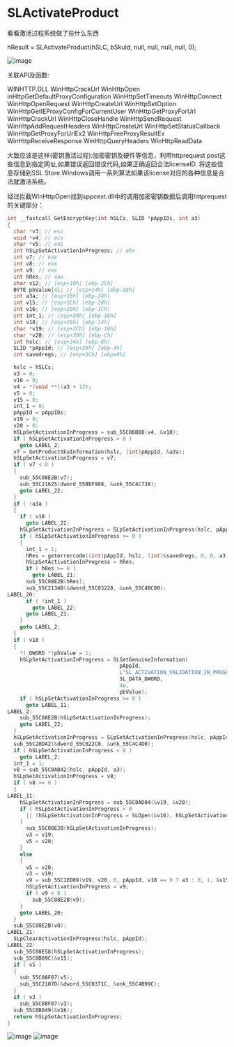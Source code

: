 # SLActivateProduct

看看激活过程系统做了些什么东西

hResult = SLActivateProduct(hSLC, bSkuId, null, null, null, null, 0);

![image](https://github.com/laomms/SLActivateProduct/blob/master/00.png)

关联API及函数:


WINHTTP.DLL    WinHttpCrackUrl   WinHttpOpen inHttpGetDefaultProxyConfiguration WinHttpSetTimeouts  WinHttpConnect WinHttpOpenRequest  WinHttpCreateUrl  WinHttpSetOption  WinHttpGetIEProxyConfigForCurrentUser
               WinHttpGetProxyForUrl  WinHttpCrackUrl  WinHttpCloseHandle  WinHttpSendRequest  WinHttpAddRequestHeaders   WinHttpCreateUrl   WinHttpSetStatusCallback  WinHttpGetProxyForUrlEx2  WinHttpFreeProxyResultEx
               WinHttpReceiveResponse  WinHttpQueryHeaders  WinHttpReadData  



大致应该是这样(密钥激活过程):加密密钥及硬件等信息，利用httprequest post这些信息到指定网址,如果错误返回错误代码,如果正确返回合法licenseID. 将这些信息存储到SSL Store.Windows调用一系列算法如果该license对应的各种信息是合法就激活系统。

经过拦截WinHttpOpen找到sppcext.dll中的调用加密密钥数据后调用httprequest的关键部分：

```c
int __fastcall GetEncryptKey(int hSLCs, SLID *pAppIDs, int a3)
{
  char *v3; // esi
  void *v4; // ecx
  char *v5; // edi
  int hSLpSetActivationInProgress; // ebx
  int v7; // eax
  int v8; // eax
  int v9; // eax
  int hRes; // eax
  char v12; // [esp+10h] [ebp-2Ch]
  BYTE pbValue[4]; // [esp+14h] [ebp-28h]
  int a3a; // [esp+18h] [ebp-24h]
  int v15; // [esp+1Ch] [ebp-20h]
  int v16; // [esp+20h] [ebp-1Ch]
  int int_1; // [esp+24h] [ebp-18h]
  int v18; // [esp+28h] [ebp-14h]
  char *v19; // [esp+2Ch] [ebp-10h]
  char *v20; // [esp+30h] [ebp-Ch]
  int hslc; // [esp+34h] [ebp-8h]
  SLID *pAppId; // [esp+38h] [ebp-4h]
  int savedregs; // [esp+3Ch] [ebp+0h]

  hslc = hSLCs;
  v3 = 0;
  v16 = 0;
  v4 = *(void **)(a3 + 12);
  v5 = 0;
  v15 = 0;
  int_1 = 0;
  pAppId = pAppIDs;
  v19 = 0;
  v20 = 0;
  hSLpSetActivationInProgress = sub_55C06B08(v4, &v18);
  if ( hSLpSetActivationInProgress < 0 )
    goto LABEL_2;
  v7 = GetProductSkuInformation(hslc, (int)pAppId, &a3a);
  hSLpSetActivationInProgress = v7;
  if ( v7 < 0 )
  {
    sub_55C08E2B(v7);
    sub_55C21625(dword_55BEF908, &unk_55C4C738);
    goto LABEL_22;
  }
  if ( !a3a )
  {
    if ( v18 )
      goto LABEL_22;
    hSLpSetActivationInProgress = SLpSetActivationInProgress(hslc, pAppId);
    if ( hSLpSetActivationInProgress >= 0 )
    {
      int_1 = 1;
      hRes = geterrercode((int)pAppId, hslc, (int)&savedregs, 0, 0, a3);
      hSLpSetActivationInProgress = hRes;
      if ( hRes >= 0 )
        goto LABEL_21;
      sub_55C08E2B(hRes);
      sub_55C21348(&dword_55C03228, &unk_55C4BC00);
LABEL_20:
      if ( !int_1 )
        goto LABEL_22;
      goto LABEL_21;
    }
    goto LABEL_2;
  }
  if ( v18 )
  {
    *(_DWORD *)pbValue = 1;
    hSLpSetActivationInProgress = SLSetGenuineInformation(
                                    pAppId,
                                    L"SL_ACTIVATION_VALIDATION_IN_PROGRESS",
                                    SL_DATA_DWORD,
                                    4u,
                                    pbValue);
    if ( hSLpSetActivationInProgress >= 0 )
      goto LABEL_11;
LABEL_2:
    sub_55C08E2B(hSLpSetActivationInProgress);
    goto LABEL_22;
  }
  hSLpSetActivationInProgress = SLpSetActivationInProgress(hslc, pAppId);
  sub_55C20DA2(&dword_55C022C0, &unk_55C4C4D0);
  if ( hSLpSetActivationInProgress < 0 )
    goto LABEL_2;
  int_1 = 1;
  v8 = sub_55C0AB42(hslc, pAppId, a3);
  hSLpSetActivationInProgress = v8;
  if ( v8 >= 0 )
  {
LABEL_11:
    hSLpSetActivationInProgress = sub_55C0AD04(&v19, &v20);
    if ( hSLpSetActivationInProgress < 0
      || (hSLpSetActivationInProgress = SLOpen(&v16), hSLpSetActivationInProgress < 0) )
    {
      sub_55C08E2B(hSLpSetActivationInProgress);
      v3 = v19;
      v5 = v20;
    }
    else
    {
      v5 = v20;
      v3 = v19;
      v9 = sub_55C1ED09(v19, v20, 0, pAppId, v18 == 0 ? a3 : 0, 1, &v15, &v12);
      hSLpSetActivationInProgress = v9;
      if ( v9 < 0 )
        sub_55C08E2B(v9);
    }
    goto LABEL_20;
  }
  sub_55C08E2B(v8);
LABEL_21:
  SLpClearActivationInProgress(hslc, pAppId);
LABEL_22:
  sub_55C08E58(hSLpSetActivationInProgress);
  sub_55C0B09C(&v15);
  if ( v5 )
  {
    sub_55C08F07(v5);
    sub_55C2107D(&dword_55C0371C, &unk_55C4B99C);
  }
  if ( v3 )
    sub_55C08F07(v3);
  sub_55C0B049(&v16);
  return hSLpSetActivationInProgress;
}
```

![image](https://github.com/laomms/SLActivateProduct/blob/master/33.png)
![image](https://github.com/laomms/SLActivateProduct/blob/master/44.png)
